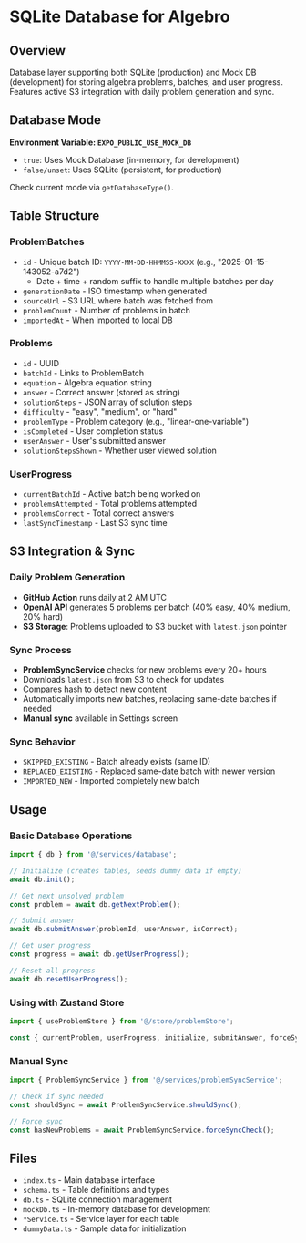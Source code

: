 # SQLite Database for Algebro

## Overview

Database layer supporting both SQLite (production) and Mock DB (development) for storing algebra problems, batches, and user progress. Features active S3 integration with daily problem generation and sync.

## Database Mode

**Environment Variable: `EXPO_PUBLIC_USE_MOCK_DB`**
- `true`: Uses Mock Database (in-memory, for development)
- `false/unset`: Uses SQLite (persistent, for production)

Check current mode via `getDatabaseType()`.

## Table Structure

### ProblemBatches
- `id` - Unique batch ID: `YYYY-MM-DD-HHMMSS-XXXX` (e.g., "2025-01-15-143052-a7d2")
  - Date + time + random suffix to handle multiple batches per day
- `generationDate` - ISO timestamp when generated
- `sourceUrl` - S3 URL where batch was fetched from
- `problemCount` - Number of problems in batch
- `importedAt` - When imported to local DB

### Problems
- `id` - UUID
- `batchId` - Links to ProblemBatch
- `equation` - Algebra equation string
- `answer` - Correct answer (stored as string)
- `solutionSteps` - JSON array of solution steps
- `difficulty` - "easy", "medium", or "hard"
- `problemType` - Problem category (e.g., "linear-one-variable")
- `isCompleted` - User completion status
- `userAnswer` - User's submitted answer
- `solutionStepsShown` - Whether user viewed solution

### UserProgress
- `currentBatchId` - Active batch being worked on
- `problemsAttempted` - Total problems attempted
- `problemsCorrect` - Total correct answers
- `lastSyncTimestamp` - Last S3 sync time

## S3 Integration & Sync

### Daily Problem Generation
- **GitHub Action** runs daily at 2 AM UTC
- **OpenAI API** generates 5 problems per batch (40% easy, 40% medium, 20% hard)
- **S3 Storage**: Problems uploaded to S3 bucket with `latest.json` pointer

### Sync Process
- **ProblemSyncService** checks for new problems every 20+ hours
- Downloads `latest.json` from S3 to check for updates
- Compares hash to detect new content
- Automatically imports new batches, replacing same-date batches if needed
- **Manual sync** available in Settings screen

### Sync Behavior
- `SKIPPED_EXISTING` - Batch already exists (same ID)
- `REPLACED_EXISTING` - Replaced same-date batch with newer version
- `IMPORTED_NEW` - Imported completely new batch

## Usage

### Basic Database Operations
```javascript
import { db } from '@/services/database';

// Initialize (creates tables, seeds dummy data if empty)
await db.init();

// Get next unsolved problem
const problem = await db.getNextProblem();

// Submit answer
await db.submitAnswer(problemId, userAnswer, isCorrect);

// Get user progress
const progress = await db.getUserProgress();

// Reset all progress
await db.resetUserProgress();
```

### Using with Zustand Store
```javascript
import { useProblemStore } from '@/store/problemStore';

const { currentProblem, userProgress, initialize, submitAnswer, forceSync } = useProblemStore();
```

### Manual Sync
```javascript
import { ProblemSyncService } from '@/services/problemSyncService';

// Check if sync needed
const shouldSync = await ProblemSyncService.shouldSync();

// Force sync
const hasNewProblems = await ProblemSyncService.forceSyncCheck();
```

## Files

- `index.ts` - Main database interface
- `schema.ts` - Table definitions and types
- `db.ts` - SQLite connection management
- `mockDb.ts` - In-memory database for development
- `*Service.ts` - Service layer for each table
- `dummyData.ts` - Sample data for initialization
